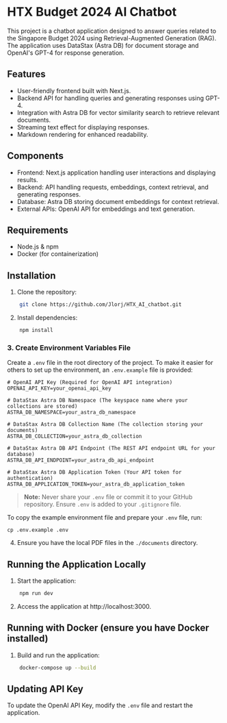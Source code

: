 # HTX Budget 2024 AI Chatbot

This project is a chatbot application designed to answer queries related to the Singapore Budget 2024 using Retrieval-Augmented Generation (RAG). The application uses DataStax (Astra DB) for document storage and OpenAI's GPT-4 for response generation.

## Features
- User-friendly frontend built with Next.js.
- Backend API for handling queries and generating responses using GPT-4.
- Integration with Astra DB for vector similarity search to retrieve relevant documents.
- Streaming text effect for displaying responses.
- Markdown rendering for enhanced readability.

## Components
- Frontend: Next.js application handling user interactions and displaying results.
- Backend: API handling requests, embeddings, context retrieval, and generating responses.
- Database: Astra DB storing document embeddings for context retrieval.
- External APIs: OpenAI API for embeddings and text generation.

## Requirements
- Node.js & npm
- Docker (for containerization)

## Installation
1. Clone the repository:
```bash
    git clone https://github.com/Jlorj/HTX_AI_chatbot.git
```
2. Install dependencies:
```bash
    npm install
```

### 3. Create Environment Variables File
Create a `.env` file in the root directory of the project. To make it easier for others to set up the environment, an `.env.example` file is provided:

```env
# OpenAI API Key (Required for OpenAI API integration)
OPENAI_API_KEY=your_openai_api_key

# DataStax Astra DB Namespace (The keyspace name where your collections are stored)
ASTRA_DB_NAMESPACE=your_astra_db_namespace

# DataStax Astra DB Collection Name (The collection storing your documents)
ASTRA_DB_COLLECTION=your_astra_db_collection

# DataStax Astra DB API Endpoint (The REST API endpoint URL for your database)
ASTRA_DB_API_ENDPOINT=your_astra_db_api_endpoint

# DataStax Astra DB Application Token (Your API token for authentication)
ASTRA_DB_APPLICATION_TOKEN=your_astra_db_application_token
```

> **Note:** Never share your `.env` file or commit it to your GitHub repository. Ensure `.env` is added to your `.gitignore` file.

To copy the example environment file and prepare your `.env` file, run:
```
cp .env.example .env
```

4. Ensure you have the local PDF files in the `./documents` directory.

## Running the Application Locally
1. Start the application:
```bash
    npm run dev
```
2. Access the application at http://localhost:3000.

## Running with Docker (ensure you have Docker installed)
1. Build and run the application:
```bash
    docker-compose up --build
```

## Updating API Key
To update the OpenAI API Key, modify the `.env` file and restart the application.
